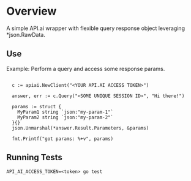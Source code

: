 # Overview

A simple API.ai wrapper with flexible query response object leveraging *json.RawData.

## Use

Example: Perform a query and access some response params.

```golang

  c := apiai.NewClient("<YOUR API.AI ACCESS TOKEN>")

  answer, err := c.Query("<SOME UNIQUE SESSION ID>", "Hi there!")

  params := struct {
    MyParam1 string `json:"my-param-1"`
    MyParam2 string `json:"my-param-2"`
  }{}
  json.Unmarshal(*answer.Result.Parameters, &params)

  fmt.Printf("got params: %+v", params)

```

## Running Tests

``API_AI_ACCESS_TOKEN=<token> go test``
